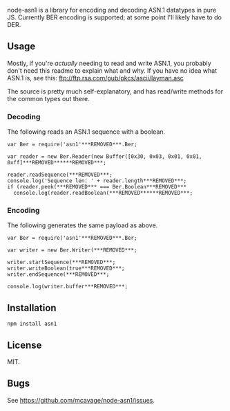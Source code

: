 node-asn1 is a library for encoding and decoding ASN.1 datatypes in pure JS.
Currently BER encoding is supported; at some point I'll likely have to do DER.

## Usage

Mostly, if you're *actually* needing to read and write ASN.1, you probably don't
need this readme to explain what and why.  If you have no idea what ASN.1 is,
see this: ftp://ftp.rsa.com/pub/pkcs/ascii/layman.asc

The source is pretty much self-explanatory, and has read/write methods for the
common types out there.

### Decoding

The following reads an ASN.1 sequence with a boolean.

    var Ber = require('asn1'***REMOVED***.Ber;

    var reader = new Ber.Reader(new Buffer([0x30, 0x03, 0x01, 0x01, 0xff]***REMOVED******REMOVED***;

    reader.readSequence(***REMOVED***;
    console.log('Sequence len: ' + reader.length***REMOVED***;
    if (reader.peek(***REMOVED*** === Ber.Boolean***REMOVED***
      console.log(reader.readBoolean(***REMOVED******REMOVED***;

### Encoding

The following generates the same payload as above.

    var Ber = require('asn1'***REMOVED***.Ber;

    var writer = new Ber.Writer(***REMOVED***;

    writer.startSequence(***REMOVED***;
    writer.writeBoolean(true***REMOVED***;
    writer.endSequence(***REMOVED***;

    console.log(writer.buffer***REMOVED***;

## Installation

    npm install asn1

## License

MIT.

## Bugs

See <https://github.com/mcavage/node-asn1/issues>.
